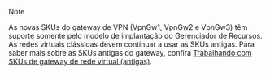 > [!NOTE]
> As novas SKUs do gateway de VPN (VpnGw1, VpnGw2 e VpnGw3) têm suporte somente pelo modelo de implantação do Gerenciador de Recursos. As redes virtuais clássicas devem continuar a usar as SKUs antigas. Para saber mais sobre as SKUs antigas do gateway, confira [Trabalhando com SKUs de gateway de rede virtual (antigas)](../articles/vpn-gateway/vpn-gateway-about-skus-legacy.md).